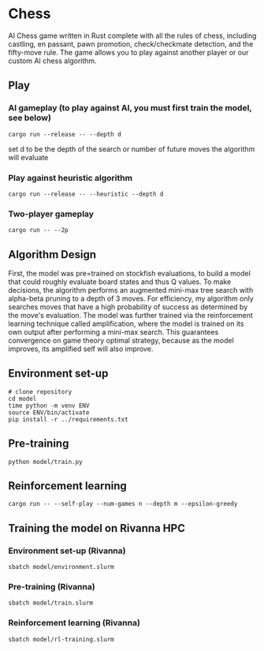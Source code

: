 # Chess

AI Chess game written in Rust complete with all the rules of chess, including castling, en passant, pawn promotion, check/checkmate detection, and the fifty-move rule. The game allows you to play against another player or our custom AI chess algorithm.

## Play

### AI gameplay (to play against AI, you must first train the model, see below)

```shell
cargo run --release -- --depth d
```

set d to be the depth of the search or number of future moves the algorithm will evaluate

### Play against heuristic algorithm

```shell
cargo run --release -- --heuristic --depth d
```

### Two-player gameplay

```shell
cargo run -- --2p
```

## Algorithm Design

First, the model was pre=trained on stockfish evaluations, to build a model that could roughly evaluate board states and thus Q values. To make decisions, the algorithm performs an augmented mini-max tree search with alpha-beta pruning to a depth of 3 moves. For efficiency, my algorithm only searches moves that have a high probability of success as determined by the move's evaluation. The model was further trained via the reinforcement learning technique called amplification, where the model is trained on its own output after performing a mini-max search. This guarantees convergence on game theory optimal strategy, because as the model improves, its amplified self will also improve.

## Environment set-up

```shell
# clone repository
cd model
time python -m venv ENV
source ENV/bin/activate
pip install -r ../requirements.txt
```

## Pre-training

```shell
python model/train.py
```

## Reinforcement learning

```shell
cargo run -- --self-play --num-games n --depth m --epsilon-greedy
```

## Training the model on Rivanna HPC

### Environment set-up (Rivanna)

```shell
sbatch model/environment.slurm
```

### Pre-training (Rivanna)
  
```shell
sbatch model/train.slurm
```

### Reinforcement learning (Rivanna)

```shell
sbatch model/rl-training.slurm
```

